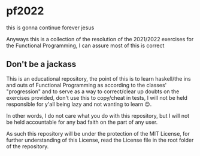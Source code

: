 # pf2022
this is gonna continue forever jesus

Anyways this is a collection of the resolution of the 2021/2022 exercises for the Functional Programming, I can assure most of this is correct

## Don't be a jackass
This is an educational repository, the point of this is to learn haskell/the ins and outs of Functional Programming as according to the classes' "progression" and to serve as a way to correct/clear up doubts on the exercises provided, don't use this to copy/cheat in tests, I will not be held responsible for y'all being lazy and not wanting to learn :wink:.

In other words, I do not care what you do with this repository, but I will not be held accountable for any bad faith on the part of any user.

As such this repository will be under the protection of the MIT License, for further understanding of this License, read the License file in the root folder of the repository.
